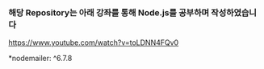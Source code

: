 ### 해당 Repository는 아래 강좌를 통해 Node.js를 공부하며 작성하였습니다

https://www.youtube.com/watch?v=toLDNN4FQv0

*nodemailer: ^6.7.8
